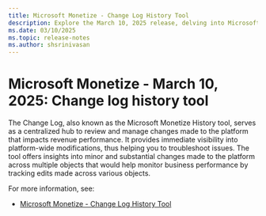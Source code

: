 ```yaml
---
title: Microsoft Monetize - Change Log History Tool
description: Explore the March 10, 2025 release, delving into Microsoft Monetize History tool, serves as a centralized hub to review and manage changes made to the platform that impacts revenue performance.
ms.date: 03/10/2025
ms.topic: release-notes
ms.author: shsrinivasan
---
```


# Microsoft Monetize - March 10, 2025: Change log history tool

The Change Log, also known as the Microsoft Monetize History tool, serves as a centralized hub to review and manage changes made to the platform that impacts revenue performance. It provides immediate visibility into platform-wide modifications, thus helping you to troubleshoot issues. The tool offers insights into minor and substantial changes made to the platform across multiple objects that would help monitor business performance by tracking edits made across various objects. 


For more information, see: 
- [Microsoft Monetize - Change Log History Tool](change-log-history-tool.md) 

 